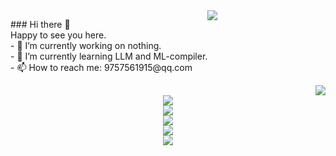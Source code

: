<div style="display: flex; flex-direction: row;">
  <div>
    <p>### Hi there 👋 <br />
    Happy to see you here. <br />
    - 🔭 I’m currently working on nothing.<br />
    - 🌱 I’m currently learning LLM and ML-compiler.<br />
    - 📫 How to reach me: 9757561915@qq.com<br />
    </p>
  </div>
  <div align="right">
    <img src="https://github-readme-stats.vercel.app/api?username=wplf&show_icons=true&theme=tokyonight" />
  </div>
</div>



<div align="right"> <img src="https://github-readme-stats.vercel.app/api?username=wplf&show_icons=true&theme=tokyonight" /> </div>
<div align="center"> <img src="https://github-readme-stats.vercel.app/api/top-langs/?username=wplf" /> </div>
<div align="center"> <img src="https://github-readme-streak-stats.herokuapp.com/?user=wplf" /> </div>
<div align="center"> <img src="https://github-readme-activity-graph.vercel.app/graph?username=wplf&theme=xcode" /> </div>
<div align="center"> <img src="https://visitor-badge.glitch.me/badge?page_id=wplf" /> </div>
<div align="center"> <img src="https://profile-counter.glitch.me/wplf/count.svg" /> </div>

<!--
**wplf/wplf** is a ✨ _special_ ✨ repository because its `README.md` (this file) appears on your GitHub profile.
Here are some ideas to get you started:
-->
